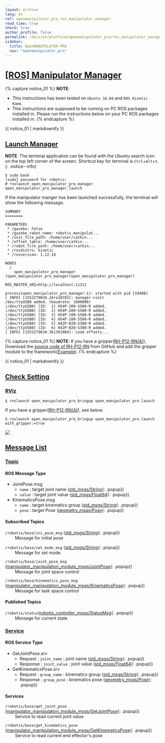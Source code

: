 ```yaml
---
layout: archive
lang: en
ref: openmanipulator_pro_ros_manipulator_manager
read_time: true
share: true
author_profile: false
permalink: /docs/en/platform/openmanipulator_pro/ros_manipulator_manager/
sidebar:
  title: OpenMANIPULATOR-PRO
  nav: "openmanipulator_pro"
---
```


<div style="counter-reset: h1 4"></div>

# [[ROS] Manipulator Manager](#ros-manipulator-manager)

{% capture notice_01 %}
**NOTE**:
- This instructions has been tested on `Ubuntu 16.04` and `ROS Kinetic Kame`.
- This instructions are supposed to be running on PC ROS packages installed in. Please run the instructions below on your PC ROS packages installed in.
{% endcapture %}
<div class="notice--info">{{ notice_01 | markdownify }}</div>

## [Launch Manager](#launch-manager)

**NOTE**: The terminal application can be found with the Ubuntu search icon on the top left corner of the screen. Shortcut key for terminal is `Ctrl`+`Alt`+`t`.
{: .notice--info}

```
$ sudo bash
[sudo] password for robotis:   
# roslaunch open_manipulator_pro_manager open_manipulator_pro_manager.launch   
```

If the manipulator manger has been launched successfully, the terminal will show the following message.

```
SUMMARY
========

PARAMETERS
 * /gazebo: False
 * /gazebo_robot_name: robotis_manipulat...
 * /init_file_path: /home/user/catkin...
 * /offset_table: /home/user/catkin...
 * /robot_file_path: /home/user/catkin...
 * /rosdistro: kinetic
 * /rosversion: 1.12.14

NODES
  /
    open_manipulator_pro_manager (open_manipulator_pro_manager/open_manipulator_pro_manager)

ROS_MASTER_URI=http://localhost:11311

process[open_manipulator_pro_manager-1]: started with pid [19408]
[ INFO] [1552279834.24ro20783]: manager->init
/dev/ttyUSB0 added. (baudrate: 1000000)
(/dev/ttyUSB0) [ID:  1] H54P-200-S500-R added.
(/dev/ttyUSB0) [ID:  2] H54P-200-S500-R added.
(/dev/ttyUSB0) [ID:  3] H54P-100-S500-R added.
(/dev/ttyUSB0) [ID:  4] H54P-100-S500-R added.
(/dev/ttyUSB0) [ID:  5] H42P-020-S300-R added.
(/dev/ttyUSB0) [ID:  6] H42P-020-S300-R added.
[ INFO] [1552279834.361381084]: Load offsets...
```

{% capture notice_01 %}
**NOTE**:
If you have a gripper([RH-P12-RN(A)](/docs/en/platform/rh_p12_rna/)), Download the [source code of RH-P12-RN](https://github.com/ROBOTIS-GIT/RH-P12-RN.git) from GitHub and add the gripper module to the framework([Example](http://emanual.robotis.com/docs/en/software/robotis_framework_packages/tutorials/#tutorials)).
{% endcapture %}
<div class="notice--info">{{ notice_01 | markdownify }}</div>



## [Check Setting](#check-setting)
### [RViz](#rviz)
```
$ roslaunch open_manipulator_pro_bringup open_manipulator_pro.launch
```

If you have a gripper([RH-P12-RN(A)](/docs/en/platform/rh_p12_rna/)), see below.
```
$ roslaunch open_manipulator_pro_bringup open_manipulator_pro.launch with_gripper:=true
```
![](/assets/images/platform/openmanipulator_pro/rviz.png)

## [Message List](#message-list)
### [Topic](#topic)

#### ROS Message Type
* JointPose.msg   
  * `name` : target joint name ([std_msgs/String]{: .popup})    
  * `value` : target joint value ([std_msgs/Float64]{: .popup})    
* KinematicsPose.msg    
  * `name` : target kinematics group ([std_msgs/String]{: .popup})    
  * `pose` : target Pose ([geometry_msgs/Pose]{: .popup})   

#### Subscribed Topics
`/robotis/base/ini_pose_msg` ([std_msgs/String]{: .popup})    
&emsp;&emsp; Message for initial pose

`/robotis/base/set_mode_msg` ([std_msgs/String]{: .popup})    
&emsp;&emsp; Message for set mode

`/robotis/base/joint_pose_msg` ([manipulator_manipulation_module_msgs/JointPose]{: .popup})   
&emsp;&emsp; Message for joint space control

`/robotis/base/kinematics_pose_msg` ([manipulator_manipulation_module_msgs/KinematicsPose]{: .popup})   
&emsp;&emsp; Message for task space control

#### Published Topics
`/robotis/status`([robotis_controller_msgs/StatusMsg]{: .popup})    
&emsp;&emsp; Message for current state


### [Service](#service)

#### ROS Service Type   
* GetJointPose.srv   
  * Request : `joint_name` : joint name ([std_msgs/String]{: .popup})   
  * Response : `joint_value` : joint value ([std_msgs/Float64]{: .popup})   
* GetKinematicsPose.srv     
  * Request : `group_name` : kinematics group ([std_msgs/String]{: .popup})   
  * Response : `group_pose` : kinematics pose ([geometry_msgs/Pose]{: .popup})   

#### Services
`/robotis/base/get_joint_pose` ([manipulator_manipulation_module_msgs/GetJointPose]{: .popup})   
&emsp;&emsp; Service to read current joint value

`/robotis/base/get_kinematics_pose` ([manipulator_manipulation_module_msgs/GetKinematicsPose]{: .popup})   
&emsp;&emsp; Service to read current end effector's pose

[BOM]: /docs/en/popup/turtlbot3_bom/
[std_msgs/String]: /docs/en/popup/std_msgs_string/
[std_msgs/Float64]: /docs/en/popup/std_msgs_Float64_msg/
[geometry_msgs/Pose]: /docs/en/popup/geometry_msgs_Pose_msg/
[robotis_controller_msgs/StatusMsg]: /docs/en/popup/StatusMsg.msg/
[manipulator_manipulation_module_msgs/JointPose]: /docs/en/popup/JointPose.msg/
[manipulator_manipulation_module_msgs/KinematicsPose]: /docs/en/popup/KinematicsPose.msg/
[manipulator_manipulation_module_msgs/GetJointPose]: /docs/en/popup/GetJointPose.srv/
[manipulator_manipulation_module_msgs/GetKinematicsPose]: /docs/en/popup/GetKinematicsPose.srv/
